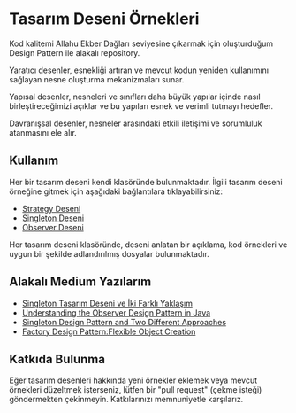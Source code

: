 # Tasarım Deseni Örnekleri

Kod kalitemi Allahu Ekber Dağları seviyesine çıkarmak için oluşturduğum Design Pattern ile alakalı repository.

Yaratıcı desenler, esnekliği artıran ve mevcut kodun yeniden kullanımını sağlayan nesne oluşturma mekanizmaları sunar.

Yapısal desenler, nesneleri ve sınıfları daha büyük yapılar içinde nasıl birleştireceğimizi açıklar ve bu yapıları esnek ve verimli tutmayı hedefler.

Davranışsal desenler, nesneler arasındaki etkili iletişimi ve sorumluluk atanmasını ele alır.

## Kullanım
  
Her bir tasarım deseni kendi klasöründe bulunmaktadır. İlgili tasarım deseni örneğine gitmek için aşağıdaki bağlantılara tıklayabilirsiniz:

- [Strategy Deseni](https://github.com/afpthedev/DesignPatterns/blob/0aaa3bb1a1a84e917efa6db49b96dcdb11f1053b/src/Behavioral/Strategy)
- [Singleton Deseni](https://github.com/afpthedev/DesignPatterns/blob/85fe0cc3f8a360c819d3a1a41e1027332c02cae3/src/Creational/Singleton)
- [Observer Deseni](https://github.com/afpthedev/DesignPatterns/blob/5f7c7f8dc18e04589b23f8b0a1a88b50f4947710/src/Behavioral/Observer)

Her tasarım deseni klasöründe, deseni anlatan bir açıklama, kod örnekleri ve uygun bir şekilde adlandırılmış dosyalar bulunmaktadır.

## Alakalı Medium Yazılarım

- [Singleton Tasarım Deseni ve İki Farklı Yaklaşım
  ](https://medium.com/@SadeceFaruk/singleton-tasar%C4%B1m-deseni-ve-i%CC%87ki-farkl%C4%B1-yakla%C5%9F%C4%B1m-4bc30b403c49)
- [Understanding the Observer Design Pattern in Java](https://medium.com/@SadeceFaruk/understanding-the-observer-design-pattern-in-java-7339d0146481)
- [Singleton Design Pattern and Two Different Approaches
  ](https://medium.com/@SadeceFaruk/singleton-design-pattern-and-two-different-approaches-e65fb0bb00fa)
- [Factory Design Pattern:Flexible Object Creation
  ](https://medium.com/@SadeceFaruk/factory-design-pattern-flexible-object-creation-e135331b2ee7)




## Katkıda Bulunma

Eğer tasarım desenleri hakkında yeni örnekler eklemek veya mevcut örnekleri düzeltmek isterseniz, lütfen bir "pull request" (çekme isteği) göndermekten çekinmeyin. Katkılarınızı memnuniyetle karşılarız.
